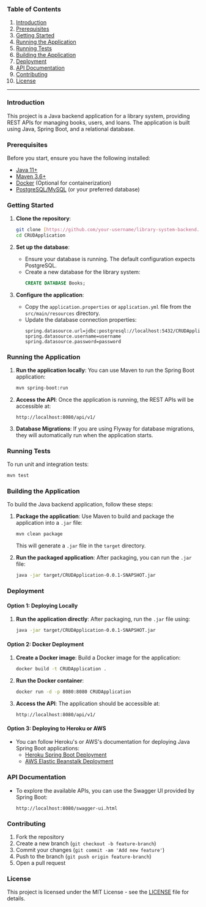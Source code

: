 ### Table of Contents
1. [Introduction](#introduction)
2. [Prerequisites](#prerequisites)
3. [Getting Started](#getting-started)
4. [Running the Application](#running-the-application)
5. [Running Tests](#running-tests)
6. [Building the Application](#building-the-application)
7. [Deployment](#deployment)
8. [API Documentation](#api-documentation)
9. [Contributing](#contributing)
10. [License](#license)

---

### Introduction
This project is a Java backend application for a library system, providing REST APIs for managing books, users, and loans. The application is built using Java, Spring Boot, and a relational database.

### Prerequisites
Before you start, ensure you have the following installed:
- [Java 11+](https://www.oracle.com/java/technologies/javase-jdk11-downloads.html)
- [Maven 3.6+](https://maven.apache.org/download.cgi)
- [Docker](https://www.docker.com/get-started) (Optional for containerization)
- [PostgreSQL/MySQL](https://www.postgresql.org/) (or your preferred database)

### Getting Started
1. **Clone the repository**:
   ```bash
   git clone [https://github.com/your-username/library-system-backend.git](https://github.com/ajazire/LibraryBookManagementSystem.git)
   cd CRUDApplication
   ```

2. **Set up the database**:
   - Ensure your database is running. The default configuration expects PostgreSQL.
   - Create a new database for the library system:
     ```sql
     CREATE DATABASE Books;
     ```

3. **Configure the application**:
   - Copy the `application.properties` or `application.yml` file from the `src/main/resources` directory.
   - Update the database connection properties:
     ```properties
     spring.datasource.url=jdbc:postgresql://localhost:5432/CRUDApplication
     spring.datasource.username=username
     spring.datasource.password=password
     ```

### Running the Application

1. **Run the application locally**:
   You can use Maven to run the Spring Boot application:
   ```bash
   mvn spring-boot:run
   ```

2. **Access the API**:
   Once the application is running, the REST APIs will be accessible at:
   ```
   http://localhost:8080/api/v1/
   ```

3. **Database Migrations**:
   If you are using Flyway for database migrations, they will automatically run when the application starts.

### Running Tests
To run unit and integration tests:
```bash
mvn test
```

### Building the Application
To build the Java backend application, follow these steps:

1. **Package the application**:
   Use Maven to build and package the application into a `.jar` file:
   ```bash
   mvn clean package
   ```
   This will generate a `.jar` file in the `target` directory.

2. **Run the packaged application**:
   After packaging, you can run the `.jar` file:
   ```bash
   java -jar target/CRUDApplication-0.0.1-SNAPSHOT.jar
   ```

### Deployment

#### Option 1: Deploying Locally
1. **Run the application directly**:
   After packaging, run the `.jar` file using:
   ```bash
   java -jar target/CRUDApplication-0.0.1-SNAPSHOT.jar
   ```

#### Option 2: Docker Deployment
1. **Create a Docker image**:
   Build a Docker image for the application:
   ```bash
   docker build -t CRUDApplication .
   ```

2. **Run the Docker container**:
   ```bash
   docker run -d -p 8080:8080 CRUDApplication
   ```

3. **Access the API**:
   The application should be accessible at:
   ```
   http://localhost:8080/api/v1/
   ```

#### Option 3: Deploying to Heroku or AWS
- You can follow Heroku's or AWS's documentation for deploying Java Spring Boot applications:
  - [Heroku Spring Boot Deployment](https://devcenter.heroku.com/articles/deploying-spring-boot-apps-to-heroku)
  - [AWS Elastic Beanstalk Deployment](https://aws.amazon.com/elasticbeanstalk/)

### API Documentation
- To explore the available APIs, you can use the Swagger UI provided by Spring Boot:
  ```
  http://localhost:8080/swagger-ui.html
  ```

### Contributing
1. Fork the repository
2. Create a new branch (`git checkout -b feature-branch`)
3. Commit your changes (`git commit -am 'Add new feature'`)
4. Push to the branch (`git push origin feature-branch`)
5. Open a pull request

### License
This project is licensed under the MIT License - see the [LICENSE](LICENSE) file for details.
